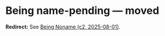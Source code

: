 # Being name-pending — moved

**Redirect:** See [Being Noname (c2, 2025-08-01)](../insights/Insight_Story_Being_Noname_c2_20250801.md).
